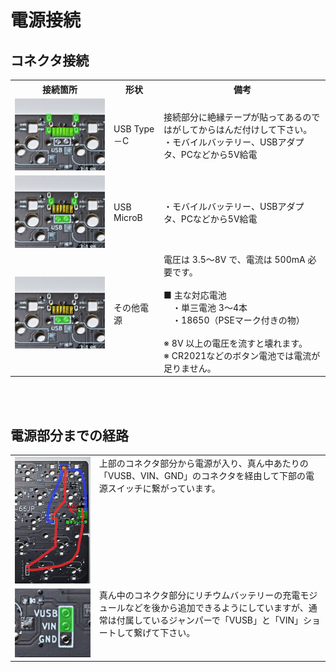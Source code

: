 # 電源接続

## コネクタ接続
<table>
  <tr>
    <th>接続箇所</th>
    <th>形状</th>
    <th>備考</th>
  </tr>
  <tr>
    <td><img src="/images/az66jp/az66jp_pw_typec.jpg"></td>
    <td>USB Type－C</td>
    <td>接続部分に絶縁テープが貼ってあるのではがしてからはんだ付けして下さい。<br>・モバイルバッテリー、USBアダプタ、PCなどから5V給電</td>
  </tr>
  <tr>
    <td><img src="/images/az66jp/az66jp_pw_typeb.jpg"></td>
    <td>USB MicroB</td>
    <td>・モバイルバッテリー、USBアダプタ、PCなどから5V給電</td>
  </tr>
  <tr>
    <td><img src="/images/az66jp/az66jp_pw_bat.jpg"></td>
    <td>その他電源</td>
    <td>
    電圧は 3.5～8V で、電流は 500mA 必要です。<br><br>
    ■ 主な対応電池<br>
    　・単三電池 3～4本<br>
    　・18650（PSEマーク付きの物）<br>
    <br>
    ※ 8V 以上の電圧を流すと壊れます。<br>
    ※ CR2021などのボタン電池では電流が足りません。<br>
    </td>
  </tr>
</table>

<br><br>

## 電源部分までの経路
<table>
  <tr>
    <td valign="top"><img src="/images/az66jp/az66jp_pw.jpg"></td>
    <td valign="top">
      上部のコネクタ部分から電源が入り、真ん中あたりの「VUSB、VIN、GND」のコネクタを経由して下部の電源スイッチに繋がっています。<br>
    </td>
  </tr>
  <tr>
    <td valign="top"><img src="/images/az66jp/az66jp_pw_jump.jpg"></td>
    <td valign="top">
      真ん中のコネクタ部分にリチウムバッテリーの充電モジュールなどを後から追加できるようにしていますが、通常は付属しているジャンパーで「VUSB」と「VIN」ショートして繋げて下さい。
    </td>
  </tr>
</table>


